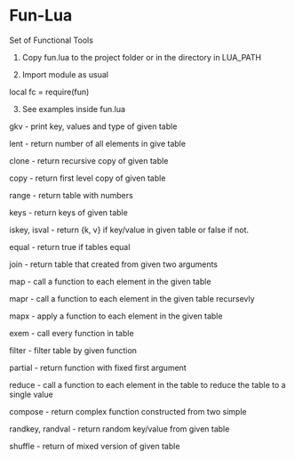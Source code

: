 # Fun-Lua

Set of Functional Tools

1. Copy fun.lua to the project folder or in the directory in LUA_PATH

2. Import module as usual

local fc = require(fun)

3. See examples inside fun.lua

gkv - print key, values and type of given table

lent - return number of all elements in give table

clone - return recursive copy of given table

copy - return first level copy of given table

range - return table with numbers

keys - return keys of given table

iskey, isval - return {k, v} if key/value in given table or false if not.

equal - return true if tables equal

join - return table that created from given two arguments

map - call a function to each element in the given table

mapr - call a function to each element in the given table recursevly

mapx - apply a function to each element in the given table

exem - call every function in table

filter - filter table by given function

partial - return function with fixed first argument

reduce - call a function to each element in the table to reduce the table to a single value

compose - return complex function constructed from two simple

randkey, randval - return random key/value from given table

shuffle - return of mixed version of given table

